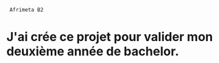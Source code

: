 

 ```
  Afrimeta B2

```

# J'ai crée ce projet pour valider mon deuxième année de bachelor.






